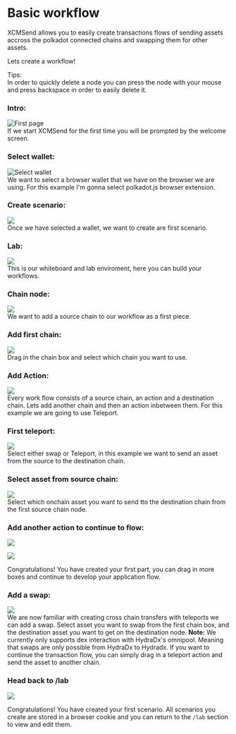 # Basic workflow  

XCMSend allows you to easily create transactions flows of sending assets accross the polkadot connected chains and swapping them for other assets.  

Lets create a workflow!  

Tips:   
In order to quickly delete a node you can press the node with your mouse and press backspace in order to easily delete it. 

### Intro:  
![First page](/img/0.png)  
If we start XCMSend for the first time you will be prompted by the welcome screen.  

### Select wallet:  
![Select wallet](/img/1.png)   
We want to select a browser wallet that we have on the browser we are using. For this example I'm gonna select polkadot.js browser extension.   

### Create scenario:  
![](/img/2.png)   
Once we have selected a wallet, we want to create are first scenario.

### Lab:  
![](/img/3.png)   
This is our whiteboard and lab enviroment, here you can build your workflows.

### Chain node:  
![](/img/4.png)  
We want to add a source chain to our workflow as a first piece.  

### Add first chain:  
![](/img/5.png)   
Drag in the chain box and select which chain you want to use.  

### Add Action:  
![](/img/6.png)   
Every work flow consists of a source chain, an action and a destination chain. Lets add another chain and then an action inbetween them. For this example we are going to use Teleport.  

### First teleport:  
![](/img/7.png)   
Select either swap or Teleport, in this example we want to send an asset from the source to the destination chain.   

 
### Select asset from source chain:  
![](/img/8.png)   
Select which onchain asset you want to send tto the destination chain from the first source chain node.   

 
### Add another action to continue to flow:  
![](/img/9.png)   


![](/img/10.png)   

Congratulations! You have created your first part, you can drag in more boxes and continue to develop your application flow.  




### Add a swap:  
![](/img/12.png)   
We are now familiar with creating cross chain transfers with teleports we can add a swap. Select asset you want to swap from the first chain box, and the destination asset you want to get on the destination node.
**Note:**  We currently only supports dex interaction with HydraDx's omnipool. Meaning that swaps are only possible from HydraDx to Hydradx. If you want to continue the transaction flow, you can simply drag in a teleport action and send the asset to another chain.   


### Head back to /lab
![](/img/13.png)   

Congratulations! You have created your first scenario. All scenarios you create are stored in a browser cookie and you can return to the `/lab` section to view and edit them.  
